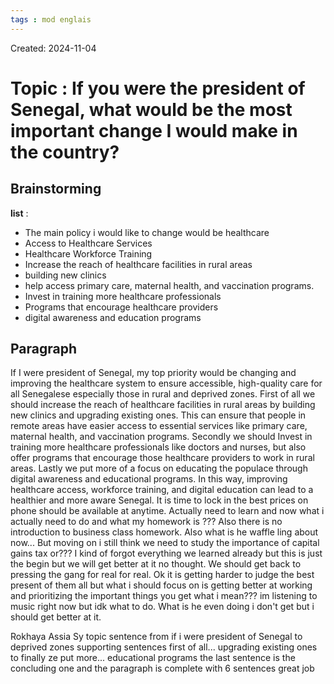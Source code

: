 ```yaml
---
tags : mod englais
---
```

Created: 2024-11-04

# Topic : **If you were the president of Senegal, what would be the most important change I would make in the country?**

## Brainstorming

**list** : 
- The main policy i would like to change would be healthcare
- Access to Healthcare Services
- Healthcare Workforce Training 
- Increase the reach of healthcare facilities in rural areas
- building new clinics
- help access primary care, maternal health, and vaccination programs.
- Invest in training more healthcare professionals
- Programs that encourage healthcare providers
- digital awareness and education programs

## Paragraph 
If I were president of Senegal, my top priority would be changing and improving the healthcare system to ensure accessible, high-quality care for all Senegalese especially those in rural and deprived zones. First of all we should increase the reach of healthcare facilities in rural areas by building new clinics and upgrading existing ones. This can ensure that people in remote areas have easier access to essential services like primary care, maternal health, and vaccination programs. Secondly we should Invest in training more healthcare professionals like doctors and nurses, but also offer programs that encourage those healthcare providers to work in rural areas. Lastly we put more of a focus on educating the populace through digital awareness and educational programs. In this way, improving healthcare access, workforce training, and digital education can lead to a healthier and more aware Senegal. It is time to lock in the best prices on phone should be available at anytime. Actually need to learn and now what i actually need to do and what my homework is ??? Also there is no introduction to business class homework. Also what is he waffle ling about now... But moving on i still think we need to study the importance of capital gains tax or??? I kind of forgot everything we learned already but this is just the begin but we will get better at it no thought. We should get back to pressing the gang for real for real. Ok it is getting harder to judge the best present of them all but what i should focus on is getting better at working and prioritizing the important things you get what i mean??? im listening to music right now but idk what to do. What is he even doing i don't get but i should get better at it.

Rokhaya Assia Sy 
topic sentence from if i were president of Senegal to deprived zones
supporting sentences first of all... upgrading existing ones to finally ze put more... educational programs 
the last sentence is the concluding one and the paragraph is complete with 6 sentences 
great job 